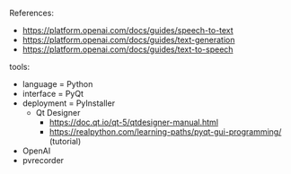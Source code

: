 References:
- https://platform.openai.com/docs/guides/speech-to-text
- https://platform.openai.com/docs/guides/text-generation
- https://platform.openai.com/docs/guides/text-to-speech

tools:
- language = Python
- interface = PyQt
- deployment = PyInstaller
    - Qt Designer
        - https://doc.qt.io/qt-5/qtdesigner-manual.html
        - https://realpython.com/learning-paths/pyqt-gui-programming/ (tutorial)
- OpenAI
- pvrecorder